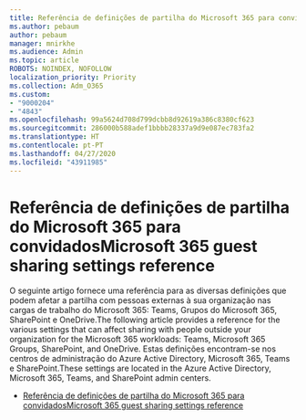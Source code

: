 ```yaml
---
title: Referência de definições de partilha do Microsoft 365 para convidados
ms.author: pebaum
author: pebaum
manager: mnirkhe
ms.audience: Admin
ms.topic: article
ROBOTS: NOINDEX, NOFOLLOW
localization_priority: Priority
ms.collection: Adm_O365
ms.custom:
- "9000204"
- "4843"
ms.openlocfilehash: 99a5624d708d799dcbb8d92619a386c8380cf623
ms.sourcegitcommit: 286000b588adef1bbbb28337a9d9e087ec783fa2
ms.translationtype: HT
ms.contentlocale: pt-PT
ms.lasthandoff: 04/27/2020
ms.locfileid: "43911985"
---
```

# <a name="microsoft-365-guest-sharing-settings-reference"></a><span data-ttu-id="75aa1-102">Referência de definições de partilha do Microsoft 365 para convidados</span><span class="sxs-lookup"><span data-stu-id="75aa1-102">Microsoft 365 guest sharing settings reference</span></span>

<span data-ttu-id="75aa1-103">O seguinte artigo fornece uma referência para as diversas definições que podem afetar a partilha com pessoas externas à sua organização nas cargas de trabalho do Microsoft 365: Teams, Grupos do Microsoft 365, SharePoint e OneDrive.</span><span class="sxs-lookup"><span data-stu-id="75aa1-103">The following article provides a reference for the various settings that can affect sharing with people outside your organization for the Microsoft 365 workloads: Teams, Microsoft 365 Groups, SharePoint, and OneDrive.</span></span> <span data-ttu-id="75aa1-104">Estas definições encontram-se nos centros de administração do Azure Active Directory, Microsoft 365, Teams e SharePoint.</span><span class="sxs-lookup"><span data-stu-id="75aa1-104">These settings are located in the Azure Active Directory, Microsoft 365, Teams, and SharePoint admin centers.</span></span>

- [<span data-ttu-id="75aa1-105">Referência de definições de partilha do Microsoft 365 para convidados</span><span class="sxs-lookup"><span data-stu-id="75aa1-105">Microsoft 365 guest sharing settings reference</span></span>](https://docs.microsoft.com/microsoft-365/solutions/microsoft-365-guest-settings?view=o365-worldwide)
